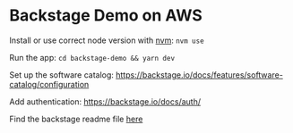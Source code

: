 # Backstage Demo on AWS

Install or use correct node version with [nvm](https://github.com/nvm-sh/nvm): `nvm use`

Run the app: `cd backstage-demo && yarn dev`

Set up the software catalog: https://backstage.io/docs/features/software-catalog/configuration

Add authentication: https://backstage.io/docs/auth/

Find the backstage readme file [here](backstage-demo/README.md)
